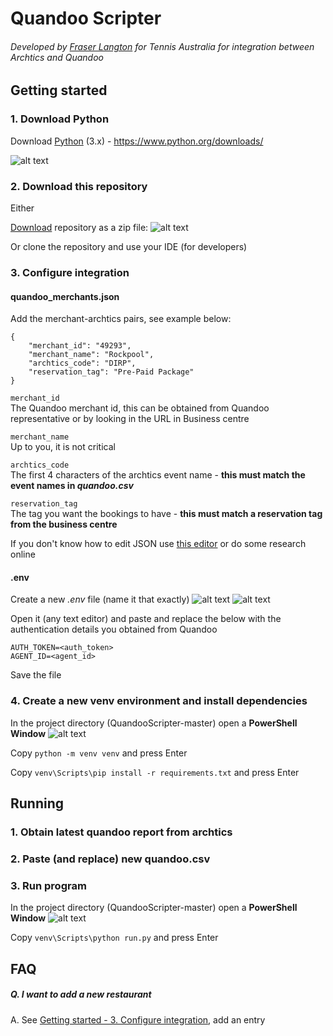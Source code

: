 # Quandoo Scripter
###### Developed by [Fraser Langton](https://github.com/fraser-langton) for Tennis Australia for integration between Archtics and Quandoo


## Getting started

### 1. Download Python
Download [Python](https://www.python.org/downloads/) (3.x) - https://www.python.org/downloads/

![alt text](https://i.ibb.co/ygr9F0c/Capture.png)


### 2. Download this repository
Either

[Download](https://github.com/fraser-langton/QuandooScripter/archive/master.zip) repository as a zip file:
![alt text](https://i.ibb.co/6wQHt2L/Screenshot-2021-03-05-111248.png)

Or clone the repository and use your IDE (for developers)


### 3. Configure integration
#### quandoo_merchants.json
Add the merchant-archtics pairs, see example below:
```
{
    "merchant_id": "49293",
    "merchant_name": "Rockpool",
    "archtics_code": "DIRP",
    "reservation_tag": "Pre-Paid Package"
}
```
`merchant_id`\
The Quandoo merchant id, this can be obtained from Quandoo representative or by looking in the URL 
in Business centre

`merchant_name`\
Up to you, it is not critical

`archtics_code`\
The first 4 characters of the archtics event name - **this must match the event names in _quandoo.csv_**

`reservation_tag`\
The tag you want the bookings to have - **this must match a reservation tag from the business centre**

If you don't know how to edit JSON use [this editor](https://jsoneditoronline.org/) or do some research online


#### .env
Create a new _.env_ file (name it that exactly)
![alt text](https://i.ibb.co/mXzC7kj/Screenshot-2021-03-05-125447.png)
![alt text](https://i.ibb.co/nCDmKFt/Screenshot-2021-03-05-125518.png)
 
Open it (any text editor) and paste and replace the below with the authentication details you 
obtained from Quandoo 
```
AUTH_TOKEN=<auth_token>
AGENT_ID=<agent_id>
```
Save the file

### 4. Create a new venv environment and install dependencies
In the project directory (QuandooScripter-master) open a **PowerShell Window** 
![alt text](https://i.ibb.co/2W87rPN/Screenshot-2021-03-05-111917.png)

Copy `python -m venv venv` and press Enter

Copy `venv\Scripts\pip install -r requirements.txt` and press Enter


## Running

### 1. Obtain latest quandoo report from archtics

### 2. Paste (and replace) new quandoo.csv

### 3. Run program
In the project directory (QuandooScripter-master) open a **PowerShell Window** 
![alt text](https://i.ibb.co/2W87rPN/Screenshot-2021-03-05-111917.png)

Copy `venv\Scripts\python run.py` and press Enter


## FAQ

##### Q. I want to add a new restaurant
A. See [Getting started - 3. Configure integration](#3-configure-integration), add an entry

